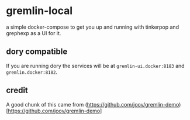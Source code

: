 # gremlin-local

a simple docker-compose to get you up and running with tinkerpop and grephexp as
a UI for it.

## dory compatible

If you are running dory the services will be at `gremlin-ui.docker:8183` and 
`gremlin.docker:8182`.

## credit

A good chunk of this came from (https://github.com/joov/gremlin-demo)[https://github.com/joov/gremlin-demo]